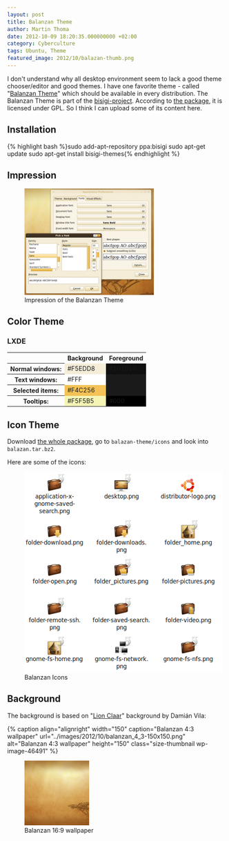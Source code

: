 ```yaml
---
layout: post
title: Balanzan Theme
author: Martin Thoma
date: 2012-10-09 18:20:35.000000000 +02:00
category: Cyberculture
tags: Ubuntu, Theme
featured_image: 2012/10/balazan-thumb.png
---
```

I don't understand why all desktop environment seem to lack a good theme chooser/editor and good themes. I have one favorite theme - called "<a href="http://www.bisigi-project.org/?p=28&lang=en">Balanzan Theme</a>" which should be available in every distribution. The Balanzan Theme is part of the <a href="http://www.bisigi-project.org/?lang=en">bisigi-project</a>. According to <a href="https://launchpad.net/~bisigi/+archive/ppa/+files/balanzan-theme_1.8.1.natty.ppa1.tar.gz">the package</a>, it is licensed under GPL. So I think I can upload some of its content here.

<h2>Installation</h2>
{% highlight bash %}sudo add-apt-repository ppa:bisigi
sudo apt-get update
sudo apt-get install bisigi-themes{% endhighlight %}

<h2>Impression</h2>
<figure class="aligncenter">
            <a href="../images/2012/10/balazan-font-300x247.png"><img src="../images/2012/10/balazan-font-300x247.png" alt="Impression of the Balanzan Theme" style="max-width:300px;max-height:247px" class="size-medium wp-image-46561"/></a>
            <figcaption class="text-center">Impression of the Balanzan Theme</figcaption>
        </figure>

<h2>Color Theme</h2>
<h3>LXDE</h3>
<table class="wikitable">
<tr>
  <th>&nbsp;</th>
  <th>Background</th>
  <th>Foreground</th>
</tr>
<tr>
  <th>Normal windows:</th>
  <td style="background-color:#F5EDD8">#F5EDD8</td>
  <td style="background-color:#101010">#101010</td>
</tr>
<tr>
  <th>Text windows:</th>
  <td style="background-color:#FFF">#FFF</td>
  <td style="background-color:#1A1A1A">#1A1A1A</td>
</tr>
<tr>
  <th>Selected items:</th>
  <td style="background-color:#F4C256">#F4C256</td>
  <td style="background-color:#1A1A1A">#1A1A1A</td>
</tr>
<tr>
  <th>Tooltips:</th>
  <td style="background-color:#F5F5B5">#F5F5B5</td>
  <td style="background-color:#000">#000</td>
</tr>
</table>

<h2>Icon Theme</h2>
Download <a href="https://launchpad.net/~bisigi/+archive/ppa/+files/balanzan-theme_1.8.1.natty.ppa1.tar.gz">the whole package</a>, go to <code>balazan-theme/icons</code> and look into <code>balazan.tar.bz2</code>.

Here are some of the icons:
<figure class="aligncenter">
            <a href="../images/2012/10/balazan-icons.png"><img src="../images/2012/10/balazan-icons.png" alt="Balanzan Icons" style="max-width:459px;max-height:465px" class="size-full wp-image-46541"/></a>
            <figcaption class="text-center">Balanzan Icons</figcaption>
        </figure>

<h2>Background</h2>
The background is based on "<a href="http://ubuntu.damianvila.com/">Lion Claar</a>" background by Dami&aacute;n Vila:

{% caption align="alignright" width="150" caption="Balanzan 4:3 wallpaper" url="../images/2012/10/balanzan_4_3-150x150.png" alt="Balanzan 4:3 wallpaper"  height="150" class="size-thumbnail wp-image-46491" %}

<figure class="aligncenter">
            <a href="../images/2012/10/balanzan-150x150.png"><img src="../images/2012/10/balanzan-150x150.png" alt="Balanzan 16:9 wallpaper" style="max-width:150px;max-height:150px" class="size-thumbnail wp-image-46481"/></a>
            <figcaption class="text-center">Balanzan 16:9 wallpaper</figcaption>
        </figure>
